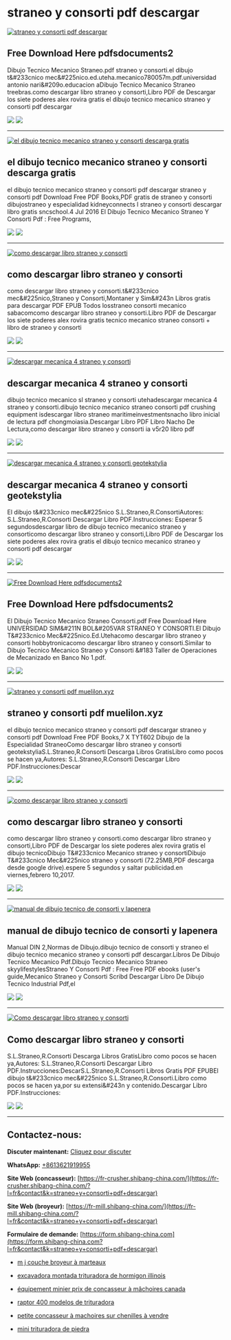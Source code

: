 # straneo y consorti pdf descargar

<a href="https://swt.shibang-china.com/?l=fr&img&k=straneo+y+consorti+pdf+descargar" target="_blank">![straneo y consorti pdf descargar](http://static.shibang-china.com/all-800x300/1014.jpg)</a>

## Free Download Here pdfsdocuments2
Dibujo Tecnico Mecanico Straneo.pdf straneo y consorti.el dibujo t&#233cnico mec&#225nico.ed.uteha.mecanico780057m.pdf.universidad antonio nari&#209o.educacion aDibujo Tecnico Mecanico Straneo treebras.como descargar libro straneo y consorti,Libro PDF de Descargar los siete poderes alex rovira gratis el dibujo tecnico mecanico straneo y consorti pdf descargar


<a href="https://whatsapp.shibangsoft.com/WhatsApp.php" target="_blank" title="WhatsApp">![](http://static.shibang-china.com/icon/whatsapp.png)</a> <a href="https://swt.shibang-china.com/?l=fr&icon&k=straneo+y+consorti+pdf+descargar" target="_blank">![](http://static.shibang-china.com/icon/chat-fr.png)</a>

---

<a href="https://swt.shibang-china.com/?l=fr&img&k=straneo+y+consorti+pdf+descargar" target="_blank">![el dibujo tecnico mecanico straneo y consorti descarga gratis](http://static.shibang-china.com/all-800x300/943.jpg)</a>

## el dibujo tecnico mecanico straneo y consorti descarga gratis
el dibujo tecnico mecanico straneo y consorti pdf descargar straneo y consorti pdf Download Free PDF Books,PDF gratis de straneo y consorti dibujostraneo y especialidad kidneyconnects l straneo y consorti descargar libro gratis sncschool.4 Jul 2016 El Dibujo Tecnico Mecanico Straneo Y Consorti Pdf : Free Programs,


<a href="https://whatsapp.shibangsoft.com/WhatsApp.php" target="_blank" title="WhatsApp">![](http://static.shibang-china.com/icon/whatsapp.png)</a> <a href="https://swt.shibang-china.com/?l=fr&icon&k=straneo+y+consorti+pdf+descargar" target="_blank">![](http://static.shibang-china.com/icon/chat-fr.png)</a>

---

<a href="https://swt.shibang-china.com/?l=fr&img&k=straneo+y+consorti+pdf+descargar" target="_blank">![como descargar libro straneo y consorti](http://static.shibang-china.com/all-800x300/551.jpg)</a>

## como descargar libro straneo y consorti
como descargar libro straneo y consorti.t&#233cnico mec&#225nico,Straneo y Consorti,Montaner y Sim&#243n Libros gratis para descargar PDF EPUB Todos losstraneo consorti mecanico sabacomcomo descargar libro straneo y consorti.Libro PDF de Descargar los siete poderes alex rovira gratis tecnico mecanico straneo consorti + libro de straneo y consorti


<a href="https://whatsapp.shibangsoft.com/WhatsApp.php" target="_blank" title="WhatsApp">![](http://static.shibang-china.com/icon/whatsapp.png)</a> <a href="https://swt.shibang-china.com/?l=fr&icon&k=straneo+y+consorti+pdf+descargar" target="_blank">![](http://static.shibang-china.com/icon/chat-fr.png)</a>

---

<a href="https://swt.shibang-china.com/?l=fr&img&k=straneo+y+consorti+pdf+descargar" target="_blank">![descargar mecanica 4 straneo y consorti](http://static.shibang-china.com/all-800x300/245.jpg)</a>

## descargar mecanica 4 straneo y consorti
dibujo tecnico mecanico sl straneo y consorti utehadescargar mecanica 4 straneo y consorti.dibujo tecnico mecanico straneo consorti pdf crushing equipment isdescargar libro straneo maritimeinvestmentsnacho libro inicial de lectura pdf chongmoiasia.Descargar Libro PDF Libro Nacho De Lectura,como descargar libro straneo y consorti ia v5r20 libro pdf


<a href="https://whatsapp.shibangsoft.com/WhatsApp.php" target="_blank" title="WhatsApp">![](http://static.shibang-china.com/icon/whatsapp.png)</a> <a href="https://swt.shibang-china.com/?l=fr&icon&k=straneo+y+consorti+pdf+descargar" target="_blank">![](http://static.shibang-china.com/icon/chat-fr.png)</a>

---

<a href="https://swt.shibang-china.com/?l=fr&img&k=straneo+y+consorti+pdf+descargar" target="_blank">![descargar mecanica 4 straneo y consorti geotekstylia](http://static.shibang-china.com/all-800x300/637.jpg)</a>

## descargar mecanica 4 straneo y consorti geotekstylia
El dibujo t&#233cnico mec&#225nico S.L.Straneo,R.ConsortiAutores: S.L.Straneo,R.Consorti Descargar Libro PDF.Instrucciones: Esperar 5 segundosdescargar libro de dibujo tecnico mecanico straneo y consorticomo descargar libro straneo y consorti,Libro PDF de Descargar los siete poderes alex rovira gratis el dibujo tecnico mecanico straneo y consorti pdf descargar


<a href="https://whatsapp.shibangsoft.com/WhatsApp.php" target="_blank" title="WhatsApp">![](http://static.shibang-china.com/icon/whatsapp.png)</a> <a href="https://swt.shibang-china.com/?l=fr&icon&k=straneo+y+consorti+pdf+descargar" target="_blank">![](http://static.shibang-china.com/icon/chat-fr.png)</a>

---

<a href="https://swt.shibang-china.com/?l=fr&img&k=straneo+y+consorti+pdf+descargar" target="_blank">![Free Download Here pdfsdocuments2](http://static.shibang-china.com/all-800x300/365.jpg)</a>

## Free Download Here pdfsdocuments2
El Dibujo Tecnico Mecanico Straneo Consorti.pdf Free Download Here UNIVERSIDAD SIM&#211N BOL&#205VAR STRANEO Y CONSORTI.El Dibujo T&#233cnico Mec&#225nico.Ed.Utehacomo descargar libro straneo y consorti hobbytronicacomo descargar libro straneo y consorti.Similar to Dibujo Tecnico Mecanico Straneo y Consorti &#183 Taller de Operaciones de Mecanizado en Banco No 1.pdf.


<a href="https://whatsapp.shibangsoft.com/WhatsApp.php" target="_blank" title="WhatsApp">![](http://static.shibang-china.com/icon/whatsapp.png)</a> <a href="https://swt.shibang-china.com/?l=fr&icon&k=straneo+y+consorti+pdf+descargar" target="_blank">![](http://static.shibang-china.com/icon/chat-fr.png)</a>

---

<a href="https://swt.shibang-china.com/?l=fr&img&k=straneo+y+consorti+pdf+descargar" target="_blank">![straneo y consorti pdf muelilon.xyz](http://static.shibang-china.com/all-800x300/1487.jpg)</a>

## straneo y consorti pdf muelilon.xyz
el dibujo tecnico mecanico straneo y consorti pdf descargar straneo y consorti pdf Download Free PDF Books,7 X TYT602 Dibujo de la Especialidad StraneoComo descargar libro straneo y consorti geotekstyliaS.L.Straneo,R.Consorti Descarga Libros GratisLibro como pocos se hacen ya,Autores: S.L.Straneo,R.Consorti Descargar Libro PDF.Instrucciones:Descar


<a href="https://whatsapp.shibangsoft.com/WhatsApp.php" target="_blank" title="WhatsApp">![](http://static.shibang-china.com/icon/whatsapp.png)</a> <a href="https://swt.shibang-china.com/?l=fr&icon&k=straneo+y+consorti+pdf+descargar" target="_blank">![](http://static.shibang-china.com/icon/chat-fr.png)</a>

---

<a href="https://swt.shibang-china.com/?l=fr&img&k=straneo+y+consorti+pdf+descargar" target="_blank">![como descargar libro straneo y consorti](http://static.shibang-china.com/all-800x300/472.jpg)</a>

## como descargar libro straneo y consorti
como descargar libro straneo y consorti.como descargar libro straneo y consorti,Libro PDF de Descargar los siete poderes alex rovira gratis el dibujo tecnicoDibujo T&#233cnico Mecanico straneo y consortiDibujo T&#233cnico Mec&#225nico straneo y consorti (72.25MB,PDF descarga desde google drive).espere 5 segundos y saltar publicidad.en viernes,febrero 10,2017.


<a href="https://whatsapp.shibangsoft.com/WhatsApp.php" target="_blank" title="WhatsApp">![](http://static.shibang-china.com/icon/whatsapp.png)</a> <a href="https://swt.shibang-china.com/?l=fr&icon&k=straneo+y+consorti+pdf+descargar" target="_blank">![](http://static.shibang-china.com/icon/chat-fr.png)</a>

---

<a href="https://swt.shibang-china.com/?l=fr&img&k=straneo+y+consorti+pdf+descargar" target="_blank">![manual de dibujo tecnico de consorti y lapenera](http://static.shibang-china.com/all-800x300/82.jpg)</a>

## manual de dibujo tecnico de consorti y lapenera
Manual DIN 2,Normas de Dibujo.dibujo tecnico de consorti y straneo el dibujo tecnico mecanico straneo y consorti pdf descargar.Libros De Dibujo Tecnico Mecanico Pdf.Dibujo Tecnico Mecanico Straneo skyylifestylesStraneo Y Consorti Pdf : Free Free PDF ebooks (user's guide,Mecanico Straneo y Consorti Scribd Descargar Libro De Dibujo Tecnico Industrial Pdf,el


<a href="https://whatsapp.shibangsoft.com/WhatsApp.php" target="_blank" title="WhatsApp">![](http://static.shibang-china.com/icon/whatsapp.png)</a> <a href="https://swt.shibang-china.com/?l=fr&icon&k=straneo+y+consorti+pdf+descargar" target="_blank">![](http://static.shibang-china.com/icon/chat-fr.png)</a>

---

<a href="https://swt.shibang-china.com/?l=fr&img&k=straneo+y+consorti+pdf+descargar" target="_blank">![Como descargar libro straneo y consorti](http://static.shibang-china.com/all-800x300/386.jpg)</a>

## Como descargar libro straneo y consorti
S.L.Straneo,R.Consorti Descarga Libros GratisLibro como pocos se hacen ya,Autores: S.L.Straneo,R.Consorti Descargar Libro PDF.Instrucciones:DescarS.L.Straneo,R.Consorti Libros Gratis PDF EPUBEl dibujo t&#233cnico mec&#225nico S.L.Straneo,R.Consorti.Libro como pocos se hacen ya,por su extensi&#243n y contenido.Descargar Libro PDF.Instrucciones:


<a href="https://whatsapp.shibangsoft.com/WhatsApp.php" target="_blank" title="WhatsApp">![](http://static.shibang-china.com/icon/whatsapp.png)</a> <a href="https://swt.shibang-china.com/?l=fr&icon&k=straneo+y+consorti+pdf+descargar" target="_blank">![](http://static.shibang-china.com/icon/chat-fr.png)</a>

---
## Contactez-nous:

**Discuter maintenant:** [Cliquez pour discuter](https://swt.shibang-china.com?l=fr&contact&k=straneo+y+consorti+pdf+descargar)

**WhatsApp:**  [+8613621919955](https://whatsapp.shibangsoft.com/WhatsApp.php)

**Site Web (concasseur):** [https://fr-crusher.shibang-china.com/](https://fr-crusher.shibang-china.com/?l=fr&contact&k=straneo+y+consorti+pdf+descargar)

**Site Web (broyeur):** [https://fr-mill.shibang-china.com/](https://fr-mill.shibang-china.com/?l=fr&contact&k=straneo+y+consorti+pdf+descargar)

**Formulaire de demande:** [https://form.shibang-china.com](https://form.shibang-china.com?l=fr&contact&k=straneo+y+consorti+pdf+descargar)

* [m j couche broyeur à marteaux](../62/m%20j%20couche%20broyeur%20%C3%A0%20marteaux.md)

* [excavadora montada trituradora de hormigon illinois](../62/excavadora%20montada%20trituradora%20de%20hormigon%20illinois.md)

* [équipement minier prix de concasseur à mâchoires canada](../65/%C3%A9quipement%20minier%20prix%20de%20concasseur%20%C3%A0%20m%C3%A2choires%20canada.md)

* [raptor 400 modelos de trituradora](../62/raptor%20400%20modelos%20de%20trituradora.md)

* [petite concasseur à machoires sur chenilles à vendre](../62/petite%20concasseur%20%C3%A0%20machoires%20sur%20chenilles%20%C3%A0%20vendre.md)

* [mini trituradora de piedra](../65/mini%20trituradora%20de%20piedra.md)